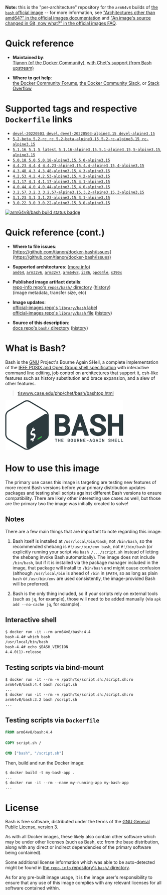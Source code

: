 <!--

********************************************************************************

WARNING:

    DO NOT EDIT "bash/README.md"

    IT IS AUTO-GENERATED

    (from the other files in "bash/" combined with a set of templates)

********************************************************************************

-->

**Note:** this is the "per-architecture" repository for the `arm64v8` builds of [the `bash` official image](https://hub.docker.com/_/bash) -- for more information, see ["Architectures other than amd64?" in the official images documentation](https://github.com/docker-library/official-images#architectures-other-than-amd64) and ["An image's source changed in Git, now what?" in the official images FAQ](https://github.com/docker-library/faq#an-images-source-changed-in-git-now-what).

# Quick reference

-	**Maintained by**:  
	[Tianon (of the Docker Community)](https://github.com/tianon/docker-bash), [with Chet's support (from Bash upstream)](https://github.com/docker-library/official-images/pull/2217#issue-181031192)

-	**Where to get help**:  
	[the Docker Community Forums](https://forums.docker.com/), [the Docker Community Slack](https://dockr.ly/slack), or [Stack Overflow](https://stackoverflow.com/search?tab=newest&q=docker)

# Supported tags and respective `Dockerfile` links

-	[`devel-20220503`, `devel`, `devel-20220503-alpine3.15`, `devel-alpine3.15`](https://github.com/tianon/docker-bash/blob/c75ec4118061154d0baba9711259e881e26f23de/devel/Dockerfile)
-	[`5.2-beta`, `5.2-rc`, `rc`, `5.2-beta-alpine3.15`, `5.2-rc-alpine3.15`, `rc-alpine3.15`](https://github.com/tianon/docker-bash/blob/edc21c3e05d7f1c7190f5c9cc1fdc0fd8ce515ee/5.2-rc/Dockerfile)
-	[`5.1.16`, `5.1`, `5`, `latest`, `5.1.16-alpine3.15`, `5.1-alpine3.15`, `5-alpine3.15`, `alpine3.15`](https://github.com/tianon/docker-bash/blob/70b65fa22011fa4b58c93570b2fed168b79102e4/5.1/Dockerfile)
-	[`5.0.18`, `5.0`, `5.0.18-alpine3.15`, `5.0-alpine3.15`](https://github.com/tianon/docker-bash/blob/70b65fa22011fa4b58c93570b2fed168b79102e4/5.0/Dockerfile)
-	[`4.4.23`, `4.4`, `4`, `4.4.23-alpine3.15`, `4.4-alpine3.15`, `4-alpine3.15`](https://github.com/tianon/docker-bash/blob/70b65fa22011fa4b58c93570b2fed168b79102e4/4.4/Dockerfile)
-	[`4.3.48`, `4.3`, `4.3.48-alpine3.15`, `4.3-alpine3.15`](https://github.com/tianon/docker-bash/blob/70b65fa22011fa4b58c93570b2fed168b79102e4/4.3/Dockerfile)
-	[`4.2.53`, `4.2`, `4.2.53-alpine3.15`, `4.2-alpine3.15`](https://github.com/tianon/docker-bash/blob/70b65fa22011fa4b58c93570b2fed168b79102e4/4.2/Dockerfile)
-	[`4.1.17`, `4.1`, `4.1.17-alpine3.15`, `4.1-alpine3.15`](https://github.com/tianon/docker-bash/blob/70b65fa22011fa4b58c93570b2fed168b79102e4/4.1/Dockerfile)
-	[`4.0.44`, `4.0`, `4.0.44-alpine3.15`, `4.0-alpine3.15`](https://github.com/tianon/docker-bash/blob/70b65fa22011fa4b58c93570b2fed168b79102e4/4.0/Dockerfile)
-	[`3.2.57`, `3.2`, `3`, `3.2.57-alpine3.15`, `3.2-alpine3.15`, `3-alpine3.15`](https://github.com/tianon/docker-bash/blob/70b65fa22011fa4b58c93570b2fed168b79102e4/3.2/Dockerfile)
-	[`3.1.23`, `3.1`, `3.1.23-alpine3.15`, `3.1-alpine3.15`](https://github.com/tianon/docker-bash/blob/70b65fa22011fa4b58c93570b2fed168b79102e4/3.1/Dockerfile)
-	[`3.0.22`, `3.0`, `3.0.22-alpine3.15`, `3.0-alpine3.15`](https://github.com/tianon/docker-bash/blob/70b65fa22011fa4b58c93570b2fed168b79102e4/3.0/Dockerfile)

[![arm64v8/bash build status badge](https://img.shields.io/jenkins/s/https/doi-janky.infosiftr.net/job/multiarch/job/arm64v8/job/bash.svg?label=arm64v8/bash%20%20build%20job)](https://doi-janky.infosiftr.net/job/multiarch/job/arm64v8/job/bash/)

# Quick reference (cont.)

-	**Where to file issues**:  
	[https://github.com/tianon/docker-bash/issues](https://github.com/tianon/docker-bash/issues)

-	**Supported architectures**: ([more info](https://github.com/docker-library/official-images#architectures-other-than-amd64))  
	[`amd64`](https://hub.docker.com/r/amd64/bash/), [`arm32v6`](https://hub.docker.com/r/arm32v6/bash/), [`arm32v7`](https://hub.docker.com/r/arm32v7/bash/), [`arm64v8`](https://hub.docker.com/r/arm64v8/bash/), [`i386`](https://hub.docker.com/r/i386/bash/), [`ppc64le`](https://hub.docker.com/r/ppc64le/bash/), [`s390x`](https://hub.docker.com/r/s390x/bash/)

-	**Published image artifact details**:  
	[repo-info repo's `repos/bash/` directory](https://github.com/docker-library/repo-info/blob/master/repos/bash) ([history](https://github.com/docker-library/repo-info/commits/master/repos/bash))  
	(image metadata, transfer size, etc)

-	**Image updates**:  
	[official-images repo's `library/bash` label](https://github.com/docker-library/official-images/issues?q=label%3Alibrary%2Fbash)  
	[official-images repo's `library/bash` file](https://github.com/docker-library/official-images/blob/master/library/bash) ([history](https://github.com/docker-library/official-images/commits/master/library/bash))

-	**Source of this description**:  
	[docs repo's `bash/` directory](https://github.com/docker-library/docs/tree/master/bash) ([history](https://github.com/docker-library/docs/commits/master/bash))

# What is Bash?

Bash is the [GNU](http://www.gnu.org/) Project's Bourne Again SHell, a complete implementation of the [IEEE POSIX and Open Group shell specification](http://www.opengroup.org/onlinepubs/9699919799/nfindex.html) with interactive command line editing, job control on architectures that support it, csh-like features such as history substitution and brace expansion, and a slew of other features.

> [tiswww.case.edu/php/chet/bash/bashtop.html](https://tiswww.case.edu/php/chet/bash/bashtop.html)

![logo](https://raw.githubusercontent.com/docker-library/docs/5cb6fef6ed317e5af7e1e14e64c18c2b81657e81/bash/logo.png)

# How to use this image

The primary use cases this image is targeting are testing new features of more recent Bash versions before your primary distribution updates packages and testing shell scripts against different Bash versions to ensure compatibility. There are likely other interesting use cases as well, but those are the primary two the image was initially created to solve!

## Notes

There are a few main things that are important to note regarding this image:

1.	Bash itself is installed at `/usr/local/bin/bash`, not `/bin/bash`, so the recommended shebang is `#!/usr/bin/env bash`, not `#!/bin/bash` (or explicitly running your script via `bash /.../script.sh` instead of letting the shebang invoke Bash automatically). The image does not include `/bin/bash`, but if it is installed via the package manager included in the image, that package will install to `/bin/bash` and might cause confusion (although `/usr/local/bin` is ahead of `/bin` in `$PATH`, so as long as plain `bash` or `/usr/bin/env` are used consistently, the image-provided Bash will be preferred).

2.	Bash is the only thing included, so if your scripts rely on external tools (such as `jq`, for example), those will need to be added manually (via `apk add --no-cache jq`, for example).

## Interactive shell

```console
$ docker run -it --rm arm64v8/bash:4.4
bash-4.4# which bash
/usr/local/bin/bash
bash-4.4# echo $BASH_VERSION
4.4.0(1)-release
```

## Testing scripts via bind-mount

```console
$ docker run -it --rm -v /path/to/script.sh:/script.sh:ro arm64v8/bash:4.4 bash /script.sh
...
$ docker run -it --rm -v /path/to/script.sh:/script.sh:ro arm64v8/bash:3.2 bash /script.sh
...
```

## Testing scripts via `Dockerfile`

```dockerfile
FROM arm64v8/bash:4.4

COPY script.sh /

CMD ["bash", "/script.sh"]
```

Then, build and run the Docker image:

```console
$ docker build -t my-bash-app .
...
$ docker run -it --rm --name my-running-app my-bash-app
...
```

# License

Bash is free software, distributed under the terms of the [GNU General Public License, version 3](http://www.gnu.org/licenses/gpl.html).

As with all Docker images, these likely also contain other software which may be under other licenses (such as Bash, etc from the base distribution, along with any direct or indirect dependencies of the primary software being contained).

Some additional license information which was able to be auto-detected might be found in [the `repo-info` repository's `bash/` directory](https://github.com/docker-library/repo-info/tree/master/repos/bash).

As for any pre-built image usage, it is the image user's responsibility to ensure that any use of this image complies with any relevant licenses for all software contained within.
